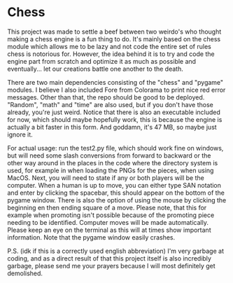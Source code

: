 # Chess
This project was made to settle a beef between two weirdo's who thought making a chess engine is a fun thing to do. It's mainly based on the chess module which allows me to be lazy and not code the entire set of rules chess is notorious for. However, the idea behind it is to try and code the engine part from scratch and optimize it as much as possible and eventually... let our creations battle one another to the death. 

There are two main dependencies consisting of the "chess" and "pygame" modules. I believe I also included Fore from Colorama to print nice red error messages. Other than that, the repo should be good to be deployed. "Random", "math" and "time" are also used, but if you don't have those already, you're just weird. Notice that there is also an executable included for now, which should maybe hopefully work, this is because the engine is actually a bit faster in this form. And goddamn, it's 47 MB, so maybe just ignore it.

For actual usage: run the test2.py file, which should work fine on windows, but will need some slash conversions from forward to backward or the other way around in the places in the code where the directory system is used, for example in when loading the PNGs for the pieces, when using MacOS. Next, you will need to state if any or both players will be the computer. When a human is up to move, you can either type SAN notation and enter by clicking the spacebar, this should appear on the bottom of the pygame window. There is also the option of using the mouse by clicking the beginning en then ending square of a move. Please note, that this for example when promoting isn't possible because of the promoting piece needing to be identified. Computer moves will be made automatically. Please keep an eye on the terminal as this will at times show important information. Note that the pygame window easily crashes.

P.S. (idk if this is a correctly used english abbreviation) I'm very garbage at coding, and as a direct result of that this project itself is also incredibly garbage, please send me your prayers because I will most definitely get demolished.
